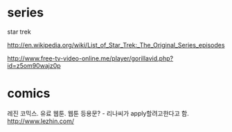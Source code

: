 # series

star trek

<http://en.wikipedia.org/wiki/List_of_Star_Trek:_The_Original_Series_episodes>

<http://www.free-tv-video-online.me/player/gorillavid.php?id=z5om90wajz0p>

# comics

레진 코믹스. 유료 웹툰.
웹툰 등용문? - 리나씨가 apply할려고한다고 함.
<http://www.lezhin.com/>
